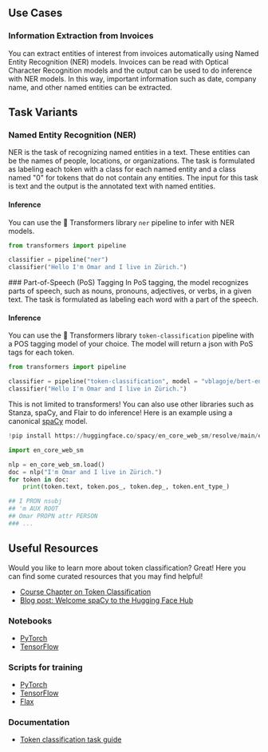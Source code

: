 ## Use Cases

### Information Extraction from Invoices

You can extract entities of interest from invoices automatically using Named Entity Recognition (NER) models. Invoices can be read with Optical Character Recognition models and the output can be used to do inference with NER models. In this way, important information such as date, company name, and other named entities can be extracted.

## Task Variants

### Named Entity Recognition (NER)

NER is the task of recognizing named entities in a text. These entities can be the names of people, locations, or organizations. The task is formulated as labeling each token with a class for each named entity and a class named "0" for tokens that do not contain any entities. The input for this task is text and the output is the annotated text with named entities.

#### Inference

You can use the 🤗 Transformers library `ner` pipeline to infer with NER models.

```python
from transformers import pipeline

classifier = pipeline("ner")
classifier("Hello I'm Omar and I live in Zürich.")
```

### Part-of-Speech (PoS) Tagging
In PoS tagging, the model recognizes parts of speech, such as nouns, pronouns, adjectives, or verbs, in a given text. The task is formulated as labeling each word with a part of the speech.

#### Inference

You can use the 🤗 Transformers library `token-classification` pipeline with a POS tagging model of your choice. The model will return a json with PoS tags for each token.

```python
from transformers import pipeline

classifier = pipeline("token-classification", model = "vblagoje/bert-english-uncased-finetuned-pos")
classifier("Hello I'm Omar and I live in Zürich.")
```

This is not limited to transformers! You can also use other libraries such as Stanza, spaCy, and Flair to do inference! Here is an example using a canonical [spaCy](https://hf.co/blog/spacy) model.

```python
!pip install https://huggingface.co/spacy/en_core_web_sm/resolve/main/en_core_web_sm-any-py3-none-any.whl

import en_core_web_sm

nlp = en_core_web_sm.load()
doc = nlp("I'm Omar and I live in Zürich.")
for token in doc:
    print(token.text, token.pos_, token.dep_, token.ent_type_)

## I PRON nsubj
## 'm AUX ROOT
## Omar PROPN attr PERSON
### ...
```

## Useful Resources

Would you like to learn more about token classification? Great! Here you can find some curated resources that you may find helpful!

- [Course Chapter on Token Classification](https://huggingface.co/course/chapter7/2?fw=pt)
- [Blog post: Welcome spaCy to the Hugging Face Hub](https://huggingface.co/blog/spacy)

### Notebooks

- [PyTorch](https://github.com/huggingface/notebooks/blob/master/examples/token_classification.ipynb)
- [TensorFlow](https://github.com/huggingface/notebooks/blob/master/examples/token_classification-tf.ipynb)

### Scripts for training

- [PyTorch](https://github.com/huggingface/transformers/tree/main/examples/pytorch/token-classification)
- [TensorFlow](https://github.com/huggingface/transformers/tree/main/examples/tensorflow)
- [Flax](https://github.com/huggingface/transformers/tree/main/examples/flax/token-classification)

### Documentation

- [Token classification task guide](https://huggingface.co/docs/transformers/tasks/token_classification)
